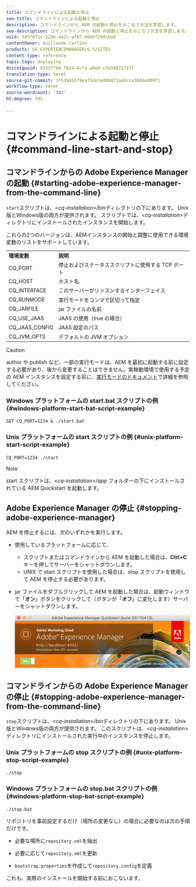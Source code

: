 ```yaml
---
title: コマンドラインによる起動と停止
seo-title: コマンドラインによる起動と停止
description: コマンドラインから AEM の起動と停止をおこなう方法を学習します。
seo-description: コマンドラインから AEM の起動と停止をおこなう方法を学習します。
uuid: 585f071c-2286-4a2c-af07-404bf298cba8
contentOwner: Guillaume Carlino
products: SG_EXPERIENCEMANAGER/6.5/SITES
content-type: reference
topic-tags: deploying
discoiquuid: 9333ff84-f624-4cfa-a9e4-c5e3882171ff
translation-type: tm+mt
source-git-commit: 3f53945579eaf5de1ed0b071aa9cce30dded89f1
workflow-type: tm+mt
source-wordcount: '382'
ht-degree: 78%

---
```



# コマンドラインによる起動と停止{#command-line-start-and-stop}

## コマンドラインからの Adobe Experience Manager の起動 {#starting-adobe-experience-manager-from-the-command-line}

`start`スクリプトは、*&lt;cq-installation>/bin*&#x200B;ディレクトリの下にあります。 Unix版とWindows版の両方が提供されます。 スクリプトでは、*&lt;cq-installation>*&#x200B;ディレクトリにインストールされたインスタンスを開始します。

これらの2つのバージョンは、AEMインスタンスの開始と調整に使用できる環境変数のリストをサポートしています。

<table>
 <tbody>
  <tr>
   <td><strong>環境変数 </strong></td>
   <td><strong>説明 </strong></td>
  </tr>
  <tr>
   <td>CQ_PORT</td>
   <td>停止およびステータススクリプトに使用する TCP ポート<br /> </td>
  </tr>
  <tr>
   <td>CQ_HOST</td>
   <td>ホスト名<br /> </td>
  </tr>
  <tr>
   <td>CQ_INTERFACE</td>
   <td>このサーバーがリッスンするインターフェイス<br /> </td>
  </tr>
  <tr>
   <td>CQ_RUNMODE</td>
   <td>実行モードをコンマで区切って指定<br /> </td>
  </tr>
  <tr>
   <td>CQ_JARFILE</td>
   <td>jar ファイルの名前<br /> </td>
  </tr>
  <tr>
   <td>CQ_USE_JAAS</td>
   <td>JAAS の使用（true の場合）<br /> </td>
  </tr>
  <tr>
   <td>CQ_JAAS_CONFIG</td>
   <td>JAAS 設定のパス<br /> </td>
  </tr>
  <tr>
   <td>CQ_JVM_OPTS</td>
   <td>デフォルトの JVM オプション<br /> </td>
  </tr>
 </tbody>
</table>

>[!CAUTION]
>
>author や publish など、一部の実行モードは、AEM を最初に起動する前に設定する必要があり、後から変更することはできません。実稼動環境で使用する予定の AEM インスタンスを設定する前に、[実行モードのドキュメント](/help/sites-deploying/configure-runmodes.md)で詳細を参照してください。

### Windows プラットフォームの start.bat スクリプトの例 {#windows-platform-start-bat-script-example}

```shell
SET CQ_PORT=1234 & ./start.bat
```

### Unix プラットフォームの start スクリプトの例 {#unix-platform-start-script-example}

```shell
CQ_PORT=1234 ./start
```

>[!NOTE]
>
>start スクリプトは、*&lt;cq-installation>/app* フォルダーの下にインストールされている AEM Quickstart を起動します。

## Adobe Experience Manager の停止 {#stopping-adobe-experience-manager}

AEM を停止するには、次のいずれかを実行します。

* 使用しているプラットフォームに応じて、

   * スクリプトまたはコマンドラインから AEM を起動した場合は、**Ctrl+C**&#x200B;キーを押してサーバーをシャットダウンします。
   * UNIX で start スクリプトを使用した場合は、stop スクリプトを使用して AEM を停止する必要があります。

* jar ファイルをダブルクリックして AEM を起動した場合は、起動ウィンドウで「**オン**」ボタンをクリックして（ボタンが「**オフ**」に変化します）サーバーをシャットダウンします。

   ![chlimage_1-63](assets/chlimage_1-63.png)

## コマンドラインからの Adobe Experience Manager の停止 {#stopping-adobe-experience-manager-from-the-command-line}

`stop`スクリプトは、*&lt;cq-installation>/bin*&#x200B;ディレクトリの下にあります。 Unix版とWindows版の両方が提供されます。 このスクリプトは、*&lt;cq-installation>*&#x200B;ディレクトリにインストールされた実行中のインスタンスを停止します。

### Unix プラットフォームの stop スクリプトの例 {#unix-platform-stop-script-example}

```shell
./stop
```

### Windows プラットフォームの stop.bat スクリプトの例 {#windows-platform-stop-bat-script-example}

```shell
./stop.bat
```

リポジトリを事前設定するだけ（場所の変更なし）の場合に必要なのは次の手順だけです。

* 必要な場所に`repository.xml`を抽出

* 必要に応じて`repository.xml`を更新

* `bootstrap.properties`を作成して`repository.config`を定義

これも、実際のインストールを開始する前におこないます。

